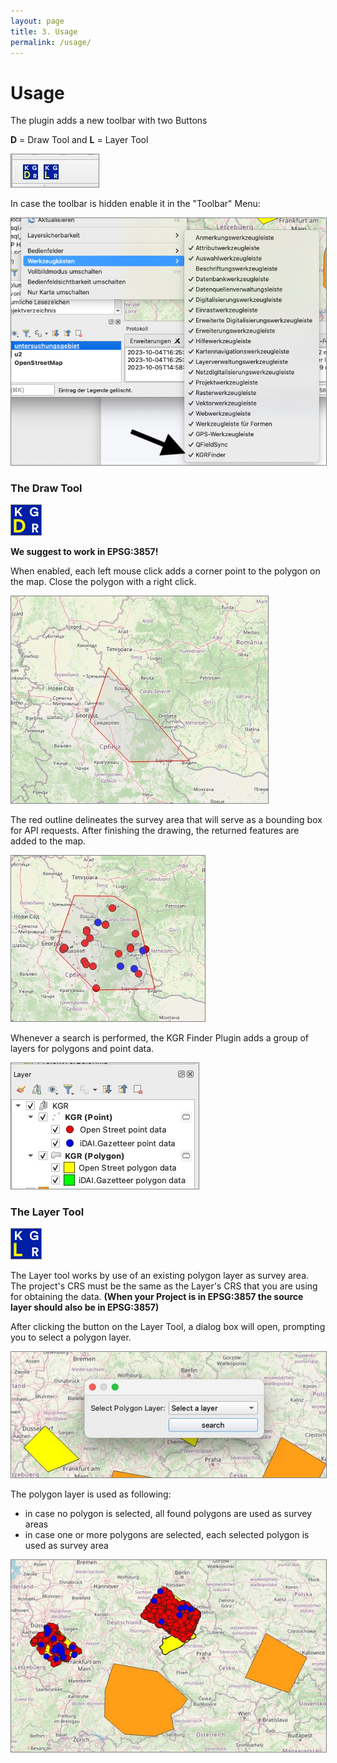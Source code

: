 ```yaml
---
layout: page
title: 3. Usage
permalink: /usage/
---
```


# Usage

The plugin adds a new toolbar with two Buttons

**D** = Draw Tool and **L** = Layer Tool

<img src="/assets/images/tools.jpeg" alt="Github release" style="border: 1px solid  gray">

In case the toolbar is hidden enable it in the "Toolbar" Menu:

<img src="/assets/images/toolbar.png" alt="Github release" style="border: 1px solid  gray">

### The Draw Tool

<img src="/assets/images/draw-tool.png" alt="Github release" style="border: 1px solid  gray">

**We suggest to work in EPSG:3857!**

When enabled, each left mouse click adds a corner point to the polygon on the map. Close the polygon with a right click.

<img src="/assets/images/polygon-draw.jpeg" alt="Github release" style="border: 1px solid  gray">

The red outline delineates the survey area that will serve as a bounding box for API requests.
After finishing the drawing, the returned features are added to the map.

<img src="/assets/images/closed-polygon.jpeg" alt="Github release" style="border: 1px solid  gray">

Whenever a search is performed, the KGR Finder Plugin adds a group of layers for polygons and point data.

<img src="/assets/images/layer-group.jpeg" alt="Github release" style="border: 1px solid  gray">


### The Layer Tool

<img src="/assets/images/layer-tool.png" alt="Github release" style="border: 1px solid  gray">

The Layer tool works by use of an existing polygon layer as survey area. The project's CRS must be the same as the Layer's CRS that you are using for obtaining the data. **(When your Project is in EPSG:3857 the source layer should also be in EPSG:3857)**

After clicking the button on the Layer Tool, a dialog box will open, prompting you to select a polygon layer.

<img src="/assets/images/choose-layer.jpeg" alt="Github release" style="border: 1px solid  gray">

The polygon layer is used as following:

- in case no polygon is selected, all found polygons are used as survey areas
- in case one or more polygons are selected, each selected polygon is used as survey area

<img src="/assets/images/selected_polygons.jpeg" alt="Github release" style="border: 1px solid  gray">


